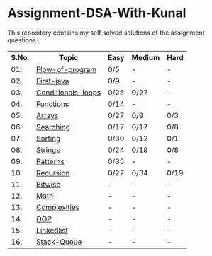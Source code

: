 # Assignment-DSA-With-Kunal
This repository contains my self solved solutions of the assignment questions.

| S.No. | Topic | Easy | Medium | Hard |
|---|--------------|-----|-----|-----|
|01. | [Flow-of-program](/01-flow-of-program) | 0/5 | -| - |
|02. | [First-java](/02-first-java) | 0/9 | - | - |
|03. | [Conditionals-loops](/03-conditionals-loops) | 0/25 | 0/27 | - |
|04. | [Functions](/04-functions) | 0/14 | - | - |
|05. | [Arrays](/05-arrays) | 0/27 | 0/9 | 0/3 |
|06. | [Searching](/06-searching) | 0/17 | 0/17 | 0/8 |
|07. | [Sorting](/07-sorting) | 0/30 | 0/12 | 0/1 |
|08. | [Strings](/08-strings) | 0/24 | 0/19 | 0/8 |
|09. | [Patterns](/09-patterns) | 0/35 | - | - |
|10. | [Recursion](/10-recursion) | 0/27 | 0/34 | 0/19 |
|11. | [Bitwise](/11-bitwise) | - | - | - |
|12. | [Math](/12-math) | - | - | - |
|13. | [Complexities](/13-complexities) | - | - | - |
|14. | [OOP](/14-oop) | - | - | - |
|15. | [Linkedlist](/15-linkedlist) | - | - | - |
|16. | [Stack-Queue](/16-stack-queue) | - | - | - |



